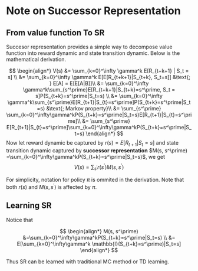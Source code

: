 # Note on Successor Representation

## From value function To SR
Succesor representation provides a simple way to decompose value function into reward dynamic and state transition dynamic. Below is the mathematical derivation.

$$
\begin{align*}
    V(s) &= \sum_{k=0}^\infty \gamma^k E[R_{t+k+1} | S_t = s] \\
    &= \sum_{k=0}^\infty \gamma^k E[E[R_{t+k+1}|S_{t+k}, S_t=s]] &\text{; } E[A] = E[E[A|B]]\\
    &= \sum_{k=0}^\infty \gamma^k\sum_{s^\prime}E[R_{t+k+1}|S_{t+k}=s^\prime, S_t = s]P(S_{t+k}=s^\prime|S_t=s) \\
    &= \sum_{k=0}^\infty \gamma^k\sum_{s^\prime}E[R_{t+1}|S_{t}=s^\prime]P(S_{t+k}=s^\prime|S_t=s) &\text{; Markov property}\\
    &= \sum_{s^\prime} \sum_{k=0}^\infty\gamma^kP(S_{t+k}=s^\prime|S_t=s)E[R_{t+1}|S_{t}=s^\prime]\\
    &= \sum_{s^\prime} E[R_{t+1}|S_{t}=s^\prime]\sum_{k=0}^\infty\gamma^kP(S_{t+k}=s^\prime|S_t=s)
\end{align*}
$$
Now let reward dynamic be captured by $r(s) = E[R_{t+1}|S_t=s]$ and state transition dynamic captured by **successor representation**   $M(s, s^\prime) =\sum_{k=0}^\infty\gamma^kP(S_{t+k}=s^\prime|S_t=s)$, we get
$$
V(s) = \sum_{s^\prime} r(s^\prime)M(s, s^\prime)
$$

For simplicity, notation for policy $\pi$ is ommited in the derivation. Note that both $r(s)$ and $M(s,s^\prime)$ is affected by $\pi$.

## Learning SR
Notice that 

$$
\begin{align*}
  M(s, s^\prime) &=\sum_{k=0}^\infty\gamma^kP(S_{t+k}=s^\prime|S_t=s) \\
&= E[\sum_{k=0}^\infty\gamma^k \mathbb{I}(S_{t+k}=s^\prime)|S_t=s]
\end{align*}
$$

Thus SR can be learned with traditional MC method or TD learning.
